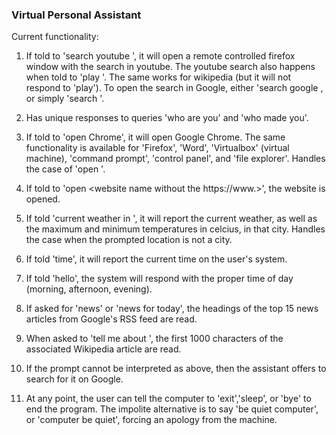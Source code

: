### Virtual Personal Assistant

Current functionality:

1) If told to 'search youtube <query>', it will open a remote controlled firefox window with the search in youtube.
   The youtube search also happens when told to 'play <query>'.
   The same works for wikipedia (but it will not respond to 'play').
   To open the search in Google, either 'search google <query>, or simply 'search <query>'.

2) Has unique responses to queries 'who are you' and 'who made you'.

3) If told to 'open Chrome', it will open Google Chrome.
   The same functionality is available for 'Firefox', 'Word', 'Virtualbox' (virtual machine), 'command prompt', 'control panel', and 'file explorer'.
   Handles the case of 'open <application that is not supported>'.

4) If told to 'open <website name without the https://www.>', the website is opened.

5) If told 'current weather in <city>', it will report the current weather, as well as the maximum and minimum temperatures in celcius, in that city.
   Handles the case when the prompted location is not a city.

6) If told 'time', it will report the current time on the user's system.

7) If told 'hello', the system will respond with the proper time of day (morning, afternoon, evening).

8) If asked for 'news' or 'news for today', the headings of the top 15 news articles from Google's RSS feed are read.

9) When asked to 'tell me about <anything>', the first 1000 characters of the associated Wikipedia article are read.

10) If the prompt cannot be interpreted as above, then the assistant offers to search for it on Google.

11) At any point, the user can tell the computer to 'exit','sleep', or 'bye' to end the program.
    The impolite alternative is to say 'be quiet computer', or 'computer be quiet', forcing an apology from the machine.
